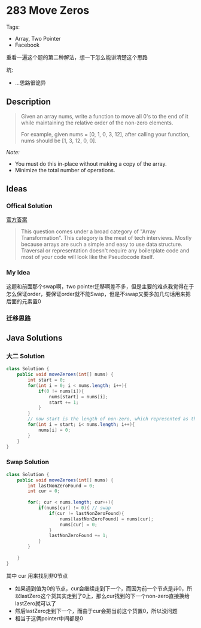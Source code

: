 # 283 Move Zeros
Tags:

- Array, Two Pointer
- Facebook

重看一遍这个题的第二种解法，想一下怎么能讲清楚这个思路

坑:

- ...思路很诡异

## Description

> Given an array nums, write a function to move all 0's to the end of it while maintaining the relative order of the non-zero elements.
>
> For example, given nums = [0, 1, 0, 3, 12], after calling your function, nums should be [1, 3, 12, 0, 0].

*Note:*
* You must do this in-place without making a copy of the array.
* Minimize the total number of operations.


## Ideas

### Offical Solution
[官方答案](https://leetcode.com/articles/move-zeroes/)

>This question comes under a broad category of "Array Transformation". This category is the meat of tech interviews. Mostly because arrays are such a simple and easy to use data structure. Traversal or representation doesn't require any boilerplate code and most of your code will look like the Pseudocode itself.


### My Idea

这题和前面那个swap啊，two pointer迁移啊差不多，但是主要的难点我觉得在于怎么保证order，要保证order就不能Swap，但是不swap又要多加几句话用来把后面的元素置0

### 迁移思路



## Java Solutions

### 大二 Solution

```java
class Solution {
    public void moveZeroes(int[] nums) {
        int start = 0;
        for(int i = 0; i < nums.length; i++){
            if(0 != nums[i]){
                nums[start] = nums[i];
                start += 1;
            }
        }
        // now start is the length of non-zero, which represented as the next index of the last non-zero
        for(int i = start; i< nums.length; i++){
            nums[i] = 0;
        }
    }
}
```

### Swap Solution

```java
class Solution {
    public void moveZeroes(int[] nums) {
        int lastNonZeroFound = 0;
        int cur = 0;
        
        for(; cur < nums.length; cur++){
            if(nums[cur] != 0){ // swap
                if(cur != lastNonZeroFound){
                    nums[lastNonZeroFound] = nums[cur];
                    nums[cur] = 0;
                }
                lastNonZeroFound += 1;
            }
        }
        
    }
}
```
其中 cur 用来找到非0节点

- 如果遇到值为0的节点，cur会继续走到下一个，而因为前一个节点是非0，所以lastZero这个货其实走到了0上，那么cur找到的下一个non-zero直接换给lastZero就可以了
- 然后lastZero走到下一个，而由于cur会把当前这个货置0，所以没问题
- 相当于这俩pointer中间都是0